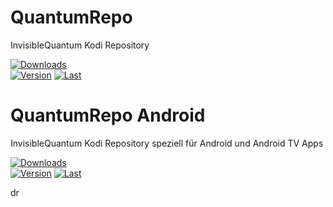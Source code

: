 # QuantumRepo
InvisibleQuantum Kodi Repository


[![Downloads](https://img.shields.io/github/downloads/invisiblequantum/repository.quantumrepo/total?color=important&label=Downloads&style=flat-square)](https://github.com/InvisibleQuantum/repository.quantumrepo/releases/latest)<br>
[![Version](https://img.shields.io/github/v/release/InvisibleQuantum/repository.quantumrepo?color=blue&label=Version&style=flat-square)](#)
[![Last](https://img.shields.io/github/release-date/InvisibleQuantum/repository.quantumrepo?color=blue&label=Letztes%20Update)](#)<br>

# QuantumRepo Android
InvisibleQuantum Kodi Repository speziell für Android und Android TV Apps

[![Downloads](https://img.shields.io/github/downloads/invisiblequantum/repository.quantumrepo.android/total?color=important&label=Downloads&style=flat-square)](https://github.com/InvisibleQuantum/repository.quantumrepo.android/releases/latest)<br>
[![Version](https://img.shields.io/github/v/release/InvisibleQuantum/repository.quantumrepo.android?color=blue&label=Version&style=flat-square)](#)
[![Last](https://img.shields.io/github/release-date/InvisibleQuantum/repository.quantumrepo.android?color=blue&label=Letztes%20Update)](#)<br>


<img src="https://upload.wikimedia.org/wikipedia/commons/d/d7/Android_robot.svg" alt="drawing" width="16"/>
